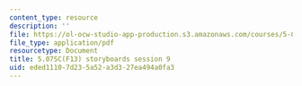 ```yaml
---
content_type: resource
description: ''
file: https://ol-ocw-studio-app-production.s3.amazonaws.com/courses/5-07sc-biological-chemistry-i-fall-2013/eded11107d235a52a3d327ea494a0fa3_sb_session9.pdf
file_type: application/pdf
resourcetype: Document
title: 5.07SC(F13) storyboards session 9
uid: eded1110-7d23-5a52-a3d3-27ea494a0fa3
---
```

